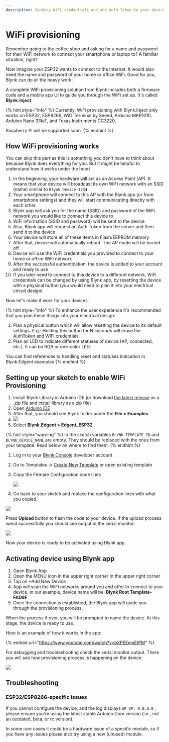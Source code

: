 ```yaml
---
description: Sending WiFi credentials and and Auth Token to your device
---
```


# WiFi provisioning

Remember going to the coffee shop and asking for a name and password for their WiFi network to connect your smartphone or laptop to? A familiar situation, right?

Now imagine your ESP32 wants to connect to the Internet. It would also need the name and password of your home or office WiFi. Good for you, Blynk can do all the heavy work.

A complete WiFi provisioning solution from Blynk includes both a firmware code and a mobile app UI to guide you through the WiFi set up. It's called **Blynk.Inject**

{% hint style="info" %}
Currently, WiFi provisioning with Blynk.Inject only works on ESP32, ESP8266, WiO Terminal by Seeed, Arduino MKR1010, Arduino Nano 33IoT, and Texas Instruments CC3220.

Raspberry Pi will be supported soon.
{% endhint %}

## **How WiFi provisioning works**

You can skip this part as this is something you don't have to think about because Blynk does everything for you. But it might be helpful to understand how it works under the hood

1. In the beginning, your hardware will act as an Access Point (AP). It means that your device will broadcast its own WiFi network with an SSID (name) similar to `Blynk Device-1234`
2. Your smartphone will connect to this AP with the Blynk app (or from smartphone settings) and they will start communicating directly with each other
3. Blynk app will ask you for the name (SSID) and password of the WiFi network you would like to connect this device to
4. WiFi information (SSID and password) will be sent to the device
5. Also, Blynk app will request an Auth Token from the server and then send it to the device
6. Your device will store all of these items in Flash/EEPROM memory
7. After that, device will automatically reboot. The AP mode will be turned off
8. Device will use the WiFi credentials you provided to connect to your home or office WiFi network&#x20;
9. After the successful authentication, the device is added to your account and ready to use
10. If you later need to connect to this device to a different network, WiFi credentials can be changed by using Blynk app, by resetting the device with a physical button (you would need to plan it into your electrical circuit design)

Now let's make it work for your devices.

{% hint style="info" %}
To enhance the user experience it's recommended that you plan these things into your electrical design:&#x20;

1. Plan a physical button which will allow resetting the device to its default settings. E.g.: Holding this button for N seconds will erase the AuthToken and WiFi credentials.
2. Plan an LED to indicate different statuses of device (AP, connected, etc.). It can be RGB or one-color LED.

You can find references to handling reset and statuses indication in Blynk.Edgent examples&#x20;
{% endhint %}

## Setting up your sketch to enable WiFi Provisioning

1. Install Blynk Library in Arduino IDE (or download [the latest release](https://github.com/blynkkk/blynk-library/releases/tag/v1.0.0-beta.3) as a .zip file and install library as a zip file)
2. Open [Arduino IDE](https://www.arduino.cc/en/guide/windows)
3. After that, you should see Blynk folder under the **File > Examples**
4. ![](https://lh3.googleusercontent.com/WfHrWEDwJZ-mzHNcy1UVE1nwHDCAODrMkVehACEgsZYc4pS54L4o99Qel706TSEYPqUqNayc8Ur8pM6DCECYFH1hivgwC2O-KHSZgANz4yTkVV99JR-N4-8B2NDCoZXm3GlXm7eD)
5. Select **Blynk.Edgent > Edgent\_ESP32**

{% hint style="warning" %}
In the sketch variables `BLYNK_TEMPLATE_ID` and `BLYNK_DEVICE_NAME` are empty. They should be replaced with the ones from your template. Read below on where to find them.
{% endhint %}

1. Log in to your [Blynk.Console](https://blynk.cloud) developer account &#x20;
2. Go to Templates -> [Create New Template](../template-quick-setup/#create-a-template) or open existing template &#x20;
3.  Copy the Firmare Configuration code lines

    ![](https://lh6.googleusercontent.com/x2ZHNOv1TA7jPkQtujqBWmn3\_mtQr5yxkgZ-0JZF7T7pIndKZHTu0glkkblS3sEd4XV1KAo0ZaljY3dm73AA8aKghwdALd7rKiELWm3v0xjoCJ1Li6wjzsoOP\_oCjMBysQ31QBNp)
4. Go back to your sketch and replace the configuration lines with what you copied.

![](../../.gitbook/assets/apr-07-2021-14-06-30.gif)

Press **Upload** button to flash the code to your device. If the upload process wend successfully you should see output in the serial monitor:

![](https://lh6.googleusercontent.com/ke-UDlKRqfsgiak0aMEEHVbEU-cAmShbXLAMOS1LEd4\_Kd1tktKFw2SajHnWul\_b9jT3si85XchMheZlMWy931lPBKUvgw\_daFkiYuUVBfVQM9VKePbryxwbD9hvnH4t5lZ2AzFo)

Now your device is ready to be activated using Blynk app.

## Activating device using Blynk app

1. Open Blynk App&#x20;
2. Open the MENU icon in the upper right corner In the upper right corner&#x20;
3. Tap on +Add New Device
4. App will scan the WiFi networks around you and offer to connect to your device. In our example, device name will be:  **Blynk Root Template-FAD8F**
5. Once the connection is established, the Blynk app will guide you through the provisioning process.

When the process if over, you will be prompted to name the device. At this stage, the device is ready to use.



Here is an example of how it works in the app:

{% embed url="https://www.youtube.com/watch?v=bXPEEmsEtPM" %}

For debugging and troubleshooting check the serial monitor output. There you will see how provisioning process is happening on the device.

![](https://lh4.googleusercontent.com/P1WcVsuVbygCW8kSggfYwOKf55a1vVDk4KcCYevGbFPhFXGRI7r5s7\_B7z2qKCzfLZudWU0nj6NKPkLMBO1Zodc7X8a54z3M51VLHo65pEfFlP93mCKxgJjaa5maOAKWg6HPZ7zv)

## Troubleshooting

### ESP32/ESP8266-specific issues

If you cannot configure the device, and the log displays `AP IP: 0.0.0.0` , please ensure you're using the latest stable Arduino Core version (i.e., not an outdated, beta, or rc version).

In some rare cases it could be a hardware issue of a specific module, so if you have any issues please also try using a new (unused) module.
